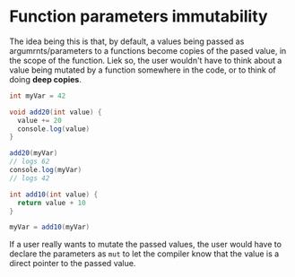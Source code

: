 # Function parameters immutability

The idea being this is that, by default, a values being passed as argumrnts/parameters to a functions become copies of the pased value, in the scope of the function. Liek so, the user wouldn't have to think about a value being mutated by a function somewhere in the code, or to think of doing **deep copies**.

```C#
int myVar = 42

void add20(int value) {
  value += 20
  console.log(value)
}

add20(myVar)
// logs 62
console.log(myVar)
// logs 42

int add10(int value) {
  return value + 10
}

myVar = add10(myVar)
```

If a user really wants to mutate the passed values, the user would have to declare the parameters as `mut` to let the compiler know that the value is a direct pointer to the passed value.